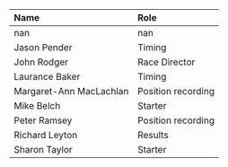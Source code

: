 | Name                    | Role               |
|:------------------------|:-------------------|
| nan                     | nan                |
| Jason Pender            | Timing             |
| John Rodger             | Race Director      |
| Laurance Baker          | Timing             |
| Margaret-Ann MacLachlan | Position recording |
| Mike Belch              | Starter            |
| Peter Ramsey            | Position recording |
| Richard Leyton          | Results            |
| Sharon Taylor           | Starter            |